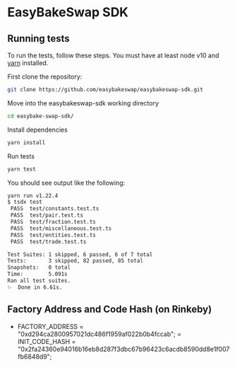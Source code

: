 # EasyBakeSwap SDK

## Running tests

To run the tests, follow these steps. You must have at least node v10 and [yarn](https://yarnpkg.com/) installed.

First clone the repository:

```sh
git clone https://github.com/easybakeswap/easybakeswap-sdk.git
```

Move into the easybakeswap-sdk working directory

```sh
cd easybake-swap-sdk/
```

Install dependencies

```sh
yarn install
```

Run tests

```sh
yarn test
```

You should see output like the following:

```sh
yarn run v1.22.4
$ tsdx test
 PASS  test/constants.test.ts
 PASS  test/pair.test.ts
 PASS  test/fraction.test.ts
 PASS  test/miscellaneous.test.ts
 PASS  test/entities.test.ts
 PASS  test/trade.test.ts

Test Suites: 1 skipped, 6 passed, 6 of 7 total
Tests:       3 skipped, 82 passed, 85 total
Snapshots:   0 total
Time:        5.091s
Ran all test suites.
✨  Done in 6.61s.
```

## Factory Address and Code Hash (on Rinkeby)
- FACTORY_ADDRESS = "0xd294ca2800957021dc486f1959af022b0b4fccab"; 
= INIT_CODE_HASH = "0x2fa24360e94016b16eb8d287f3dbc67b96423c6acdb8590dd8e1f007fb6848d9";